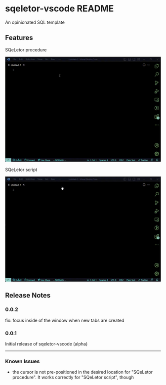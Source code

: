 # sqeletor-vscode README

An opinionated SQL template

## Features

SQeLetor procedure

![SQeLetor procedure](images/procedure_example.gif)

SQeLetor script

![SQeLetor script](images/script_example.gif)

## Release Notes

### 0.0.2

fix: focus inside of the window when new tabs are created

### 0.0.1

Initial release of sqeletor-vscode (alpha)

---

### Known Issues

* the cursor is not pre-positioned in the desired location for "SQeLetor procedure". It works correctly for "SQeLetor script", though
